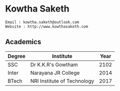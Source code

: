 # Kowtha Saketh
```
Email : kowtha.saketh@outlook.com
Website : http://www.kowthasaketh.com
```
## Academics

Degree | Institute | Year
------ | --------- | -----
SSC | Dr K.K.R's Gowtham | 2102
Inter | Narayana JR College | 2014
BTech | NRI Institute of Technology | 2017
